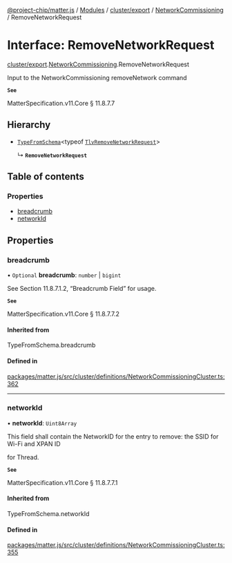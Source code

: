 [@project-chip/matter.js](../README.md) / [Modules](../modules.md) / [cluster/export](../modules/cluster_export.md) / [NetworkCommissioning](../modules/cluster_export.NetworkCommissioning.md) / RemoveNetworkRequest

# Interface: RemoveNetworkRequest

[cluster/export](../modules/cluster_export.md).[NetworkCommissioning](../modules/cluster_export.NetworkCommissioning.md).RemoveNetworkRequest

Input to the NetworkCommissioning removeNetwork command

**`See`**

MatterSpecification.v11.Core § 11.8.7.7

## Hierarchy

- [`TypeFromSchema`](../modules/tlv_export.md#typefromschema)\<typeof [`TlvRemoveNetworkRequest`](../modules/cluster_export.NetworkCommissioning.md#tlvremovenetworkrequest)\>

  ↳ **`RemoveNetworkRequest`**

## Table of contents

### Properties

- [breadcrumb](cluster_export.NetworkCommissioning.RemoveNetworkRequest.md#breadcrumb)
- [networkId](cluster_export.NetworkCommissioning.RemoveNetworkRequest.md#networkid)

## Properties

### breadcrumb

• `Optional` **breadcrumb**: `number` \| `bigint`

See Section 11.8.7.1.2, “Breadcrumb Field” for usage.

**`See`**

MatterSpecification.v11.Core § 11.8.7.7.2

#### Inherited from

TypeFromSchema.breadcrumb

#### Defined in

[packages/matter.js/src/cluster/definitions/NetworkCommissioningCluster.ts:362](https://github.com/project-chip/matter.js/blob/904d0c9b952b91f28a21803759c5e5c66ee4d272/packages/matter.js/src/cluster/definitions/NetworkCommissioningCluster.ts#L362)

___

### networkId

• **networkId**: `Uint8Array`

This field shall contain the NetworkID for the entry to remove: the SSID for Wi-Fi and XPAN ID

for Thread.

**`See`**

MatterSpecification.v11.Core § 11.8.7.7.1

#### Inherited from

TypeFromSchema.networkId

#### Defined in

[packages/matter.js/src/cluster/definitions/NetworkCommissioningCluster.ts:355](https://github.com/project-chip/matter.js/blob/904d0c9b952b91f28a21803759c5e5c66ee4d272/packages/matter.js/src/cluster/definitions/NetworkCommissioningCluster.ts#L355)
